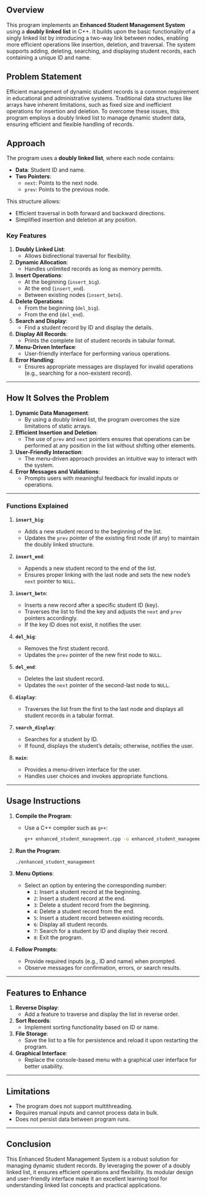 
## Overview
This program implements an **Enhanced Student Management System** using a **doubly linked list** in C++. It builds upon the basic functionality of a singly linked list by introducing a two-way link between nodes, enabling more efficient operations like insertion, deletion, and traversal. The system supports adding, deleting, searching, and displaying student records, each containing a unique ID and name.

## Problem Statement
Efficient management of dynamic student records is a common requirement in educational and administrative systems. Traditional data structures like arrays have inherent limitations, such as fixed size and inefficient operations for insertion and deletion. To overcome these issues, this program employs a doubly linked list to manage dynamic student data, ensuring efficient and flexible handling of records.

## Approach
The program uses a **doubly linked list**, where each node contains:
- **Data**: Student ID and name.
- **Two Pointers**:
  - `next`: Points to the next node.
  - `prev`: Points to the previous node.

This structure allows:
- Efficient traversal in both forward and backward directions.
- Simplified insertion and deletion at any position.

### Key Features
1. **Doubly Linked List**:
   - Allows bidirectional traversal for flexibility.
2. **Dynamic Allocation**:
   - Handles unlimited records as long as memory permits.
3. **Insert Operations**:
   - At the beginning (`insert_big`).
   - At the end (`insert_end`).
   - Between existing nodes (`insert_betn`).
4. **Delete Operations**:
   - From the beginning (`del_big`).
   - From the end (`del_end`).
5. **Search and Display**:
   - Find a student record by ID and display the details.
6. **Display All Records**:
   - Prints the complete list of student records in tabular format.
7. **Menu-Driven Interface**:
   - User-friendly interface for performing various operations.
8. **Error Handling**:
   - Ensures appropriate messages are displayed for invalid operations (e.g., searching for a non-existent record).

---

## How It Solves the Problem
1. **Dynamic Data Management**:
   - By using a doubly linked list, the program overcomes the size limitations of static arrays.
2. **Efficient Insertion and Deletion**:
   - The use of `prev` and `next` pointers ensures that operations can be performed at any position in the list without shifting other elements.
3. **User-Friendly Interaction**:
   - The menu-driven approach provides an intuitive way to interact with the system.
4. **Error Messages and Validations**:
   - Prompts users with meaningful feedback for invalid inputs or operations.

---

### Functions Explained
1. **`insert_big`**:
   - Adds a new student record to the beginning of the list.
   - Updates the `prev` pointer of the existing first node (if any) to maintain the doubly linked structure.

2. **`insert_end`**:
   - Appends a new student record to the end of the list.
   - Ensures proper linking with the last node and sets the new node’s `next` pointer to `NULL`.

3. **`insert_betn`**:
   - Inserts a new record after a specific student ID (key).
   - Traverses the list to find the key and adjusts the `next` and `prev` pointers accordingly.
   - If the key ID does not exist, it notifies the user.

4. **`del_big`**:
   - Removes the first student record.
   - Updates the `prev` pointer of the new first node to `NULL`.

5. **`del_end`**:
   - Deletes the last student record.
   - Updates the `next` pointer of the second-last node to `NULL`.

6. **`display`**:
   - Traverses the list from the first to the last node and displays all student records in a tabular format.

7. **`search_display`**:
   - Searches for a student by ID.
   - If found, displays the student’s details; otherwise, notifies the user.

8. **`main`**:
   - Provides a menu-driven interface for the user.
   - Handles user choices and invokes appropriate functions.

---

## Usage Instructions
1. **Compile the Program**:
   - Use a C++ compiler such as `g++`:
     ```bash
     g++ enhanced_student_management.cpp -o enhanced_student_management
     ```

2. **Run the Program**:
   ```bash
   ./enhanced_student_management
   ```

3. **Menu Options**:
   - Select an option by entering the corresponding number:
     - `1`: Insert a student record at the beginning.
     - `2`: Insert a student record at the end.
     - `3`: Delete a student record from the beginning.
     - `4`: Delete a student record from the end.
     - `5`: Insert a student record between existing records.
     - `6`: Display all student records.
     - `7`: Search for a student by ID and display their record.
     - `8`: Exit the program.

4. **Follow Prompts**:
   - Provide required inputs (e.g., ID and name) when prompted.
   - Observe messages for confirmation, errors, or search results.

---

## Features to Enhance
1. **Reverse Display**:
   - Add a feature to traverse and display the list in reverse order.
2. **Sort Records**:
   - Implement sorting functionality based on ID or name.
3. **File Storage**:
   - Save the list to a file for persistence and reload it upon restarting the program.
4. **Graphical Interface**:
   - Replace the console-based menu with a graphical user interface for better usability.

---

## Limitations
- The program does not support multithreading.
- Requires manual inputs and cannot process data in bulk.
- Does not persist data between program runs.

---

## Conclusion
This Enhanced Student Management System is a robust solution for managing dynamic student records. By leveraging the power of a doubly linked list, it ensures efficient operations and flexibility. Its modular design and user-friendly interface make it an excellent learning tool for understanding linked list concepts and practical applications.